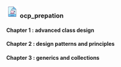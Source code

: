 ### ![java](etc/java.png) ocp_prepation

#### Chapter 1 : advanced class design

#### Chapter 2 : design patterns and principles

#### Chapter 3 : generics and collections


